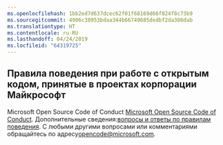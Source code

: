```yaml
---
ms.openlocfilehash: 1bb2ed7d637dcec62f01f68169d66f824f8c73b9
ms.sourcegitcommit: 4906c38953bdaa344b66749685dedbf2da386dab
ms.translationtype: HT
ms.contentlocale: ru-RU
ms.lasthandoff: 04/24/2019
ms.locfileid: "64319725"
---
```

## <a name="microsoft-open-source-code-of-conduct"></a>Правила поведения при работе с открытым кодом, принятые в проектах корпорации Майкрософт
Microsoft Open Source Code of Conduct [Microsoft Open Source Code of Conduct](https://opensource.microsoft.com/codeofconduct/).
Дополнительные сведения:[вопросы и ответы по правилам поведения](https://opensource.microsoft.com/codeofconduct/faq/). С любыми другими вопросами или комментариями обращайтесь по адресу[opencode@microsoft.com](mailto:opencode@microsoft.com).